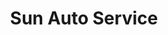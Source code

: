 ---
title: "Sun Auto Service"
url: /henderson/sun-auto-service-volunteer-boulevard/
shop: car repair
---